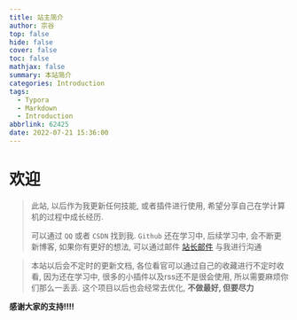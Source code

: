 ```yaml
---
title: 站主简介
author: 宗谷
top: false
hide: false
cover: false
toc: false
mathjax: false
summary: 本站简介
categories: Introduction
tags:
  - Typora
  - Markdown
  - Introduction
abbrlink: 62425
date: 2022-07-21 15:36:00
---
```


# 欢迎

> 此站, 以后作为我更新任何技能, 或者插件进行使用, 希望分享自己在学计算机的过程中成长经历.
>
> 可以通过 `QQ` 或者 `CSDN` 找到我. `Github` 还在学习中, 后续学习中, 会不断更新博客, 如果你有更好的想法, 可以通过邮件 [站长邮件](1727378870@qq.com) 与我进行沟通

> 本站以后会不定时的更新文档, 各位看官可以通过自己的收藏进行不定时收看, 因为还在学习中, 很多的小插件以及rss还不是很会使用, 所以需要麻烦你们那么一丢丢. 这个项目以后也会经常去优化, **不做最好, 但要尽力**

**感谢大家的支持!!!!**
